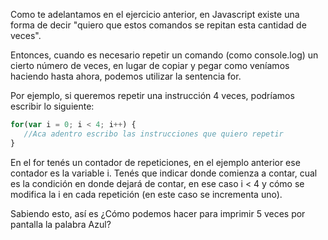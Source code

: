 Como te adelantamos en el ejercicio anterior, en Javascript existe una forma de decir "quiero que estos comandos se repitan esta cantidad de veces".

Entonces, cuando es necesario repetir un comando (como console.log) un cierto número de veces, en lugar de copiar y pegar como veníamos haciendo hasta ahora, podemos utilizar la sentencia for.

Por ejemplo, si queremos repetir una instrucción 4 veces, podríamos escribir lo siguiente:

```javascript
for(var i = 0; i < 4; i++) {
   //Aca adentro escribo las instrucciones que quiero repetir
}
```
En el for tenés un contador de repeticiones, en el ejemplo anterior ese contador es la variable i. Tenés que indicar donde comienza a contar, cual es la condición en donde dejará de contar, en ese caso i < 4 y cómo se modifica la i en cada repetición (en este caso se incrementa uno).

Sabiendo esto, así es ¿Cómo podemos hacer para imprimir 5 veces por pantalla la palabra Azul?